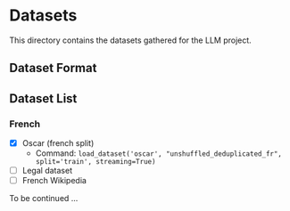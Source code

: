 # Datasets

This directory contains the datasets gathered for the LLM project.

## Dataset Format

## Dataset List

### French

- [x] Oscar (french split)
  - Command: `load_dataset('oscar', "unshuffled_deduplicated_fr", split='train', streaming=True)`
- [ ] Legal dataset 
- [ ] French Wikipedia

To be continued ...

